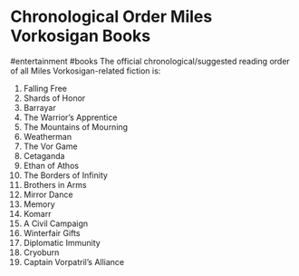# Chronological Order Miles Vorkosigan Books
#entertainment #books
The official chronological/suggested reading order of all Miles Vorkosigan-related fiction is: 
1. Falling Free
2. Shards of Honor
3. Barrayar
4. The Warrior’s Apprentice
5. The Mountains of Mourning
6. Weatherman
7. The Vor Game
8. Cetaganda
9. Ethan of Athos
10. The Borders of Infinity
11. Brothers in Arms
12. Mirror Dance
13. Memory
14. Komarr
15. A Civil Campaign
16. Winterfair Gifts
17. Diplomatic Immunity
18. Cryoburn
19. Captain Vorpatril’s Alliance